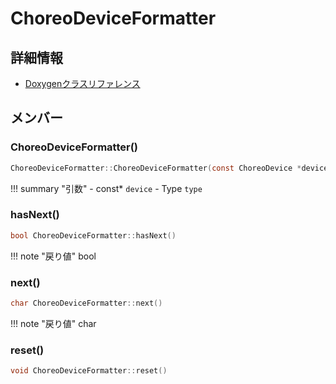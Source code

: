 # ChoreoDeviceFormatter



## 詳細情報

- [Doxygenクラスリファレンス](https://lang-ship.com/reference/Arduino/1.8.9/class_choreo_device_formatter.html)

## メンバー



### ChoreoDeviceFormatter()



```c
ChoreoDeviceFormatter::ChoreoDeviceFormatter(const ChoreoDevice *device, Type type)
```

!!! summary "引数"
	- const* `device` 
	- Type `type` 



### hasNext()



```c
bool ChoreoDeviceFormatter::hasNext()
```

!!! note "戻り値"
	bool



### next()



```c
char ChoreoDeviceFormatter::next()
```

!!! note "戻り値"
	char



### reset()



```c
void ChoreoDeviceFormatter::reset()
```



